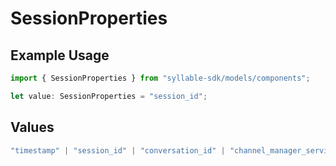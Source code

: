 # SessionProperties

## Example Usage

```typescript
import { SessionProperties } from "syllable-sdk/models/components";

let value: SessionProperties = "session_id";
```

## Values

```typescript
"timestamp" | "session_id" | "conversation_id" | "channel_manager_service" | "channel_manager_type" | "channel_manager_sid" | "agent_type" | "agent_id" | "agent_name" | "prompt_id" | "prompt_name" | "source" | "target" | "is_legacy" | "is_test"
```